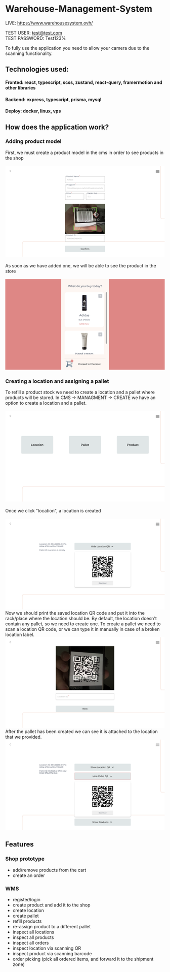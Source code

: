 # Warehouse-Management-System

LIVE: https://www.warehousesystem.ovh/

TEST USER: test@test.com <br />
TEST PASSWORD: Test123%

To fully use the application you need to allow your camera due to the scanning functionality.

## Technologies used:
 #### Fronted: react, typescript, scss, zustand, react-query, framermotion and other libraries
 
 #### Backend: express, typescript, prisma, mysql
 
 #### Deploy: docker, linux, vps

## How does the application work?

 ### Adding product model
  First, we must create a product model in the cms in order to see products in the shop
  <br><br>
  ![Add product model](https://github.com/Hero1230/Warehouse-management-System/blob/master/images-gh/add-prod.png?raw=true)
   <br><br>
  As soon as we have added one, we will be able to see the product in the store
  <br><br>
![Shop view](https://github.com/Hero1230/Warehouse-management-System/blob/master/images-gh/Zrzut%20ekranu%202023-09-1%20o%2019.29.42.png?raw=true)
### Creating a location and assigning a pallet
 To refill a product stock we need to create a location and a pallet where products will be stored.
 In CMS -> MANAGMENT -> CREATE we have an option to create a location and a pallet.
 <br><br>
 ![Create view](https://github.com/Hero1230/Warehouse-management-System/blob/master/images-gh/create-view.png?raw=true)
 <br><br>
 Once we click "location", a location is created
 <br><br>
 ![Location creation](https://github.com/Hero1230/Warehouse-management-System/blob/master/images-gh/create-location.png?raw=true)
 Now we should print the saved location QR code and put it into the rack/place where the location should be.
 By default, the location doesn't contain any pallet, so we need to create one.
 To create a pallet we need to scan a location QR code, or we can type it in manually in case of a broken location label.
 ![Pallet creation](https://github.com/Hero1230/Warehouse-management-System/blob/master/images-gh/create-pallet.png?raw=true)
 After the pallet has been created we can see it is attached to the location that we provided.
 ![Pallet inspection](https://github.com/Hero1230/Warehouse-management-System/blob/master/images-gh/pallet-inspection.png?raw=true)
  
## Features
### Shop prototype
  - add/remove products from the cart
  - create an order

### WMS
  - register/login
  - create product and add it to the shop
  - create location
  - create pallet
  - refill products
  - re-assign product to a different pallet
  - inspect all locations
  - inspect all products
  - inspect all orders
  - inspect location via scanning QR
  - inspect product via scanning barcode
  - order picking (pick all ordered items, and forward it to the shipment zone)
